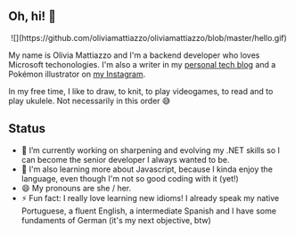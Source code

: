 ## Oh, hi! 👋

<p align="center">
![](https://github.com/oliviamattiazzo/oliviamattiazzo/blob/master/hello.gif)
</p>

My name is Olivia Mattiazzo and I'm a backend developer who loves Microsoft techonologies. I'm also a writer in my [personal tech blog](https://oliviamattiazzo.dev/) and a Pokémon illustrator on [my Instagram](https://www.instagram.com/oliviasarts/).

In my free time, I like to draw, to knit, to play videogames, to read and to play ukulele. Not necessarily in this order :sweat_smile:

## Status

- 🔭 I’m currently working on sharpening and evolving my .NET skills so I can become the senior developer I always wanted to be.
- 🌱 I'm also learning more about Javascript, because I kinda enjoy the language, even though I'm not so good coding with it (yet!)
- 😄 My pronouns are she / her.
- ⚡ Fun fact: I really love learning new idioms! I already speak my native Portuguese, a fluent English, a intermediate Spanish and I have some fundaments of German (it's my next objective, btw)
